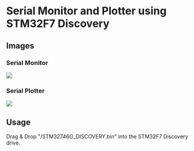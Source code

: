 # Serial Monitor and Plotter using STM32F7 Discovery
[](
<http://y2kblog.seesaa.net/article/SerialMonitorPlotter_STM32F7-Discovery.html>
)

## Images
### Serial Monitor
![](https://github.com/y2kblog/STM32F746DISCO_Serial_Monitor_Plotter/blob/master/images/SerialMonitor.jpg)

### Serial Plotter
![](https://github.com/y2kblog/STM32F746DISCO_Serial_Monitor_Plotter/blob/master/images/SerialPlotter.jpg)


## Usage
Drag & Drop "/STM32746G_DISCOVERY.bin" into the STM32F7 Discovery drive.

